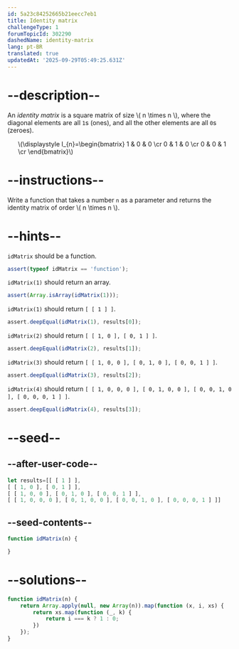 ```yaml
---
id: 5a23c84252665b21eecc7eb1
title: Identity matrix
challengeType: 1
forumTopicId: 302290
dashedName: identity-matrix
lang: pt-BR
translated: true
updatedAt: '2025-09-29T05:49:25.631Z'
---
```


# --description--

An *identity matrix* is a square matrix of size \\( n \\times n \\), where the diagonal elements are all `1`s (ones), and all the other elements are all `0`s (zeroes).

<ul>
  <li style='list-style: none;'>\(\displaystyle I_{n}=\begin{bmatrix} 1 &#x26; 0 &#x26; 0 \cr 0 &#x26; 1 &#x26; 0 \cr 0 &#x26; 0 &#x26; 1 \cr \end{bmatrix}\)</li>
</ul>

# --instructions--

Write a function that takes a number `n` as a parameter and returns the identity matrix of order \\( n \\times n \\).

# --hints--

`idMatrix` should be a function.

```js
assert(typeof idMatrix == 'function');
```

`idMatrix(1)` should return an array.

```js
assert(Array.isArray(idMatrix(1)));
```

`idMatrix(1)` should return `[ [ 1 ] ]`.

```js
assert.deepEqual(idMatrix(1), results[0]);
```

`idMatrix(2)` should return `[ [ 1, 0 ], [ 0, 1 ] ]`.

```js
assert.deepEqual(idMatrix(2), results[1]);
```

`idMatrix(3)` should return `[ [ 1, 0, 0 ], [ 0, 1, 0 ], [ 0, 0, 1 ] ]`.

```js
assert.deepEqual(idMatrix(3), results[2]);
```

`idMatrix(4)` should return `[ [ 1, 0, 0, 0 ], [ 0, 1, 0, 0 ], [ 0, 0, 1, 0 ], [ 0, 0, 0, 1 ] ]`.

```js
assert.deepEqual(idMatrix(4), results[3]);
```

# --seed--

## --after-user-code--

```js
let results=[[ [ 1 ] ],
[ [ 1, 0 ], [ 0, 1 ] ],
[ [ 1, 0, 0 ], [ 0, 1, 0 ], [ 0, 0, 1 ] ],
[ [ 1, 0, 0, 0 ], [ 0, 1, 0, 0 ], [ 0, 0, 1, 0 ], [ 0, 0, 0, 1 ] ]]
```

## --seed-contents--

```js
function idMatrix(n) {

}
```

# --solutions--

```js
function idMatrix(n) {
    return Array.apply(null, new Array(n)).map(function (x, i, xs) {
        return xs.map(function (_, k) {
            return i === k ? 1 : 0;
        })
    });
}
```
